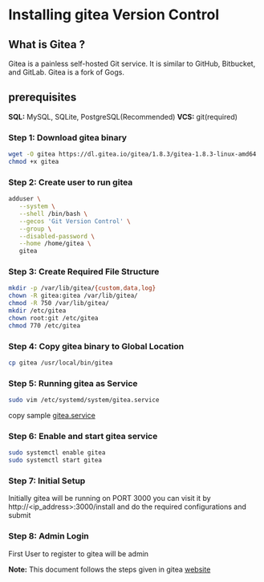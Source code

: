 # Installing gitea Version Control

## What is Gitea ?
Gitea is a painless self-hosted Git service. It is similar to GitHub, Bitbucket, and GitLab. Gitea is a fork of Gogs. 

## prerequisites
**SQL:** MySQL, SQLite, PostgreSQL(Recommended) 
**VCS:** git(required)

### Step 1: Download gitea binary
```bash
wget -O gitea https://dl.gitea.io/gitea/1.8.3/gitea-1.8.3-linux-amd64
chmod +x gitea
```

### Step 2: Create user to run gitea
```bash
adduser \
   --system \
   --shell /bin/bash \
   --gecos 'Git Version Control' \
   --group \
   --disabled-password \
   --home /home/gitea \
   gitea
```

### Step 3: Create Required File Structure
```bash
mkdir -p /var/lib/gitea/{custom,data,log}
chown -R gitea:gitea /var/lib/gitea/
chmod -R 750 /var/lib/gitea/
mkdir /etc/gitea
chown root:git /etc/gitea
chmod 770 /etc/gitea
```
### Step 4: Copy gitea binary to Global Location
```bash
cp gitea /usr/local/bin/gitea
```
### Step 5: Running gitea as Service
```bash
sudo vim /etc/systemd/system/gitea.service
```
copy sample [gitea.service](https://github.com/adityayavagal/CI-CD-Server-Setup/blob/master/gitea.service)

### Step 6: Enable and start gitea service
```bash
sudo systemctl enable gitea
sudo systemctl start gitea
```
### Step 7: Initial Setup
Initially gitea will be running on PORT 3000 you can visit it by http://<ip_address>:3000/install and do the required configurations and submit

### Step 8: Admin Login
First User to register to gitea will be admin 

**Note:** This document follows the steps given in gitea [website](https://docs.gitea.io/en-us/install-from-binary/)
